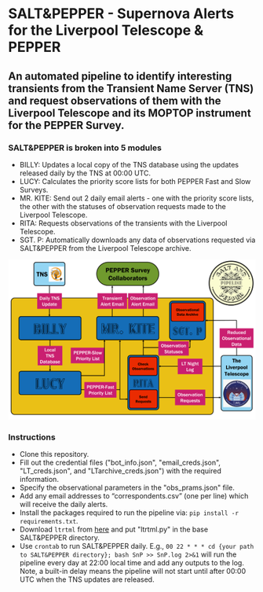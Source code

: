 # SALT&PEPPER - Supernova Alerts for the Liverpool Telescope & PEPPER

## An automated pipeline to identify interesting transients from the Transient Name Server (TNS) and request observations of them with the Liverpool Telescope and its MOPTOP instrument for the PEPPER Survey.

### SALT&PEPPER is broken into 5 modules
- BILLY: Updates a local copy of the TNS database using the updates released daily by the TNS at 00:00 UTC.
- LUCY: Calculates the priority score lists for both PEPPER Fast and Slow Surveys.
- MR. KITE: Send out 2 daily email alerts - one with the priority score lists, the other with the statuses of observation requests made to the Liverpool Telescope.
- RITA: Requests observations of the transients with the Liverpool Telescope.
- SGT. P: Automatically downloads any data of observations requested via SALT&PEPPER from the Liverpool Telescope archive.

![Flow chart of the structure of SALT&PEPPER](SnP-structure.png)

### Instructions
- Clone this repository.
- Fill out the credential files ("bot_info.json", "email_creds.json", "LT_creds.json", and "LTarchive_creds.json") with the required information.
- Specify the observational parameters in the "obs_prams.json" file.
- Add any email addresses to “correspondents.csv” (one per line) which will receive the daily alerts.
- Install the packages required to run the pipeline via: `pip install -r requirements.txt`.
- Download `ltrtml` from [here](https://github.com/LivTel/ltpy) and put "ltrtml.py" in the base SALT&PEPPER directory.
- Use `crontab` to run SALT&PEPPER daily. E.g., `00 22 * * * cd {your path to SALT&PEPPER directory}; bash SnP >> SnP.log 2>&1` will run the pipeline every day at 22:00 local time and add any outputs to the log. Note, a built-in delay means the pipeline will not start until after 00:00 UTC when the TNS updates are released.
